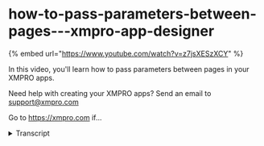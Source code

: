 # how-to-pass-parameters-between-pages---xmpro-app-designer
{% embed url="https://www.youtube.com/watch?v=z7jsXESzXCY" %}



In this video, you'll learn how to pass parameters between pages in your XMPRO apps.

Need help with creating your XMPRO apps? Send an email to support@xmpro.com

Go to https://xmpro.com if...
<details>
<summary>Transcript</summary>In this video, you'll learn how to pass parameters between pages in your XMPRO apps.

Need help with creating your XMPRO apps? Send an email to support@xmpro.com

Go to https://xmpro.com if...
hello and welcome to another training

video from Exim Pro today we'll be

looking at how to pass page parameters

between pages as a prerequisite you

should have already gone through the

video on how to create app pages and

navigation if not then I recommend doing

that first I've created an app with

three pages the landing page navigates

to a secondary page which navigates to a

tertiary page but what if I wanted these

pages to pass some information between

them the way to do this is with page

parameters parameters are like slots on

a page that another page can put some

information in inside to create a page

parameter go to page data on the command

bar and press + next to the parameters

heading then enter the name of your

parameter and the type to make use of

the information that the page will be

passed we can use dynamic values for

example I'm going to drag a text box a

text block into the page click on it go

to the blog properties and appearance

change the static value to a dynamic

value then select the parameter that

we've just created now to send the data

over I'm going to go to the landing page

select the button go to block properties

and go to the action then I'm going to

press the pencil next to past page

parameters and there's the parameter

that we just created so for this value

I'm going to send through I have to

landing page and apply and then I have

to save this page now if we run this and

then I click go to a secondary page it

says I have been to the landing page if

we go into the edit and then launch this

page it will give you all the parameters

that you have on this page to enter info

into so I can say anything here and then

it will launch the page as if this page

had been past that and for info from a

different page now if we want to send

something dynamic to the next page for

instance whatever this page got as its

parameter we can do that by going to the

block properties of the button and then

go to past page parameters and because

we haven't created any parameters on the

tertiary page we can do that here note

that this creates parameters on the page

that this button is going to and not

this page itself so we create tertiary

info and also secondary info so the

secondary info will be the the parameter

that came from this page which is a

dynamic value and the tertiary info is I

came I have been to the secondary page

so this dynamic info is going to get

passed one page and then to the next

page so I apply that and then safe and

we actually need to display it on the

tertiary page so we'll go in here and

there's already some text here so we'll

make use of this and we'll say private a

secondary info and then we can duplicate

this and then this can be the parameter

tertiary info

now if we run this page straight away

it's going to ask us for this

information and if we launch it from

here it's not going to actually say

anything because we didn't didn't have

any information sent through so we go

back to the landing page we go to the

secondary page which passes I have been

to the landing page and then we go to

the tertiary page which has I have been

to the landing page and I have been to

the secondary page this has been how to

pass page parameters between pages
</details>